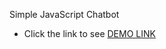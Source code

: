 Simple JavaScript Chatbot
- Click the link to see
  [DEMO LINK](https://katekashuba.github.io/chatbot/)
